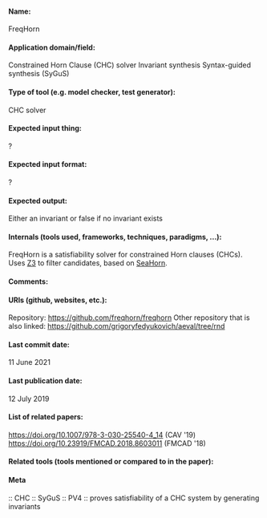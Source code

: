 #### Name:
FreqHorn

#### Application domain/field:
Constrained Horn Clause (CHC) solver
Invariant synthesis
Syntax-guided synthesis (SyGuS)

#### Type of tool (e.g. model checker, test generator):
CHC solver

#### Expected input thing:
?

#### Expected input format:
?

#### Expected output:
Either an invariant or false if no invariant exists

#### Internals (tools used, frameworks, techniques, paradigms, ...):
FreqHorn is a satisfiability solver for constrained Horn clauses (CHCs).
Uses [Z3](SMT/Z3.md) to filter candidates, based on [SeaHorn](../Checkers/SeaHorn.md).

#### Comments:

#### URIs (github, websites, etc.):
Repository: https://github.com/freqhorn/freqhorn
Other repository that is also linked: https://github.com/grigoryfedyukovich/aeval/tree/rnd

#### Last commit date:
11 June 2021

#### Last publication date:
12 July 2019

#### List of related papers:
https://doi.org/10.1007/978-3-030-25540-4_14 (CAV '19)
https://doi.org/10.23919/FMCAD.2018.8603011 (FMCAD '18)

#### Related tools (tools mentioned or compared to in the paper):

#### Meta
:: CHC
:: SyGuS
:: PV4 :: proves satisfiability of a CHC system by generating invariants